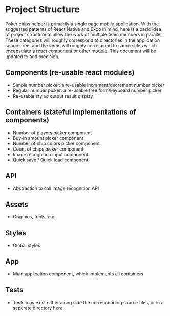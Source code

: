 # Project Structure
Poker chips helper is primarily a single page mobile application. With the suggested patterns of React Native and Expo in mind, here is a basic idea of project structure to allow the work of multiple team members in parallel. These categories will roughly correspond to directories in the application source tree, and the items will roughly correspond to source files which encapsulate a react component or other module. This document will be updated to add precision.

## Components (re-usable react modules)


* Simple number picker: a re-usable increment/decrement number picker
* Regular number picker: a re-usable free form/keyboard number picker
* Re-usable styled output result display

## Containers (stateful implementations of components)

* Number of players picker component
* Buy-in amount picker component
* Number of chip colors picker component
* Count of chips picker component
* Image recognition input component
* Quick save / Quick load component 


## API
* Abstraction to call image recognition API

## Assets
* Graphics, fonts, etc.

## Styles
* Global styles

## App
* Main application component, which implements all containers

## Tests
* Tests may exist either along side the corresponding source files, or in a seperate directory here.
